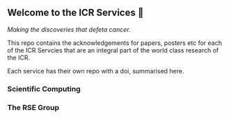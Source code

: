 ## Welcome to the ICR Services 👋
*Making the discoveries that defeta cancer.*

This repo contains the acknowledgements for papers, posters etc for each of the ICR Servcies that are an integral part of the world class research of the ICR.

Each service has their own repo with a doi, summarised here.

### Scientific Computing


### The RSE Group


